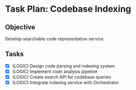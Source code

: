 # Task Plan: Codebase Indexing

## Objective
Develop searchable code representation service

## Tasks
- [x] (LOGIC) Design code parsing and indexing system
- [x] (LOGIC) Implement code analysis pipeline
- [x] (LOGIC) Create search API for codebase queries
- [x] (LOGIC) Integrate indexing service with Orchestrator